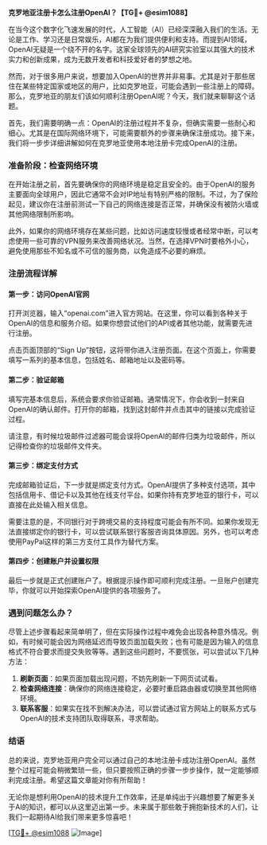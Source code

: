 **克罗地亚注册卡怎么注册OpenAI？【TG💪+ @esim1088】**

在当今这个数字化飞速发展的时代，人工智能（AI）已经深深融入我们的生活。无论是工作、学习还是日常娱乐，AI都在为我们提供便利和支持。而提到AI领域，OpenAI无疑是一个绕不开的名字。这家全球领先的AI研究实验室以其强大的技术实力和创新成果，成为无数开发者和科技爱好者的梦想之地。

然而，对于很多用户来说，想要加入OpenAI的世界并非易事。尤其是对于那些居住在某些特定国家或地区的用户，比如克罗地亚，可能会遇到一些注册上的障碍。那么，克罗地亚的朋友们该如何顺利注册OpenAI呢？今天，我们就来聊聊这个话题。

首先，我们需要明确一点：OpenAI的注册过程并不复杂，但确实需要一些耐心和细心。尤其是在国际网络环境下，可能需要额外的步骤来确保注册成功。接下来，我们将一步步详细讲解如何在克罗地亚使用本地注册卡完成OpenAI的注册。

### 准备阶段：检查网络环境

在开始注册之前，首先要确保你的网络环境是稳定且安全的。由于OpenAI的服务主要面向全球用户，因此它通常不会对IP地址有特别严格的限制。不过，为了保险起见，建议你在注册前测试一下自己的网络连接是否正常，并确保没有被防火墙或其他网络限制所影响。

此外，如果你的网络环境存在某些问题，比如访问速度较慢或者经常中断，可以考虑使用一些可靠的VPN服务来改善网络状况。当然，在选择VPN时要格外小心，避免使用那些不知名或不可信的服务商，以免造成不必要的麻烦。

### 注册流程详解

#### 第一步：访问OpenAI官网

打开浏览器，输入“openai.com”进入官方网站。在这里，你可以看到各种关于OpenAI的信息和服务介绍。如果你想尝试他们的API或者其他功能，就需要先进行注册。

点击页面顶部的“Sign Up”按钮，这将带你进入注册页面。在这个页面上，你需要填写一系列的基本信息，包括姓名、邮箱地址以及密码等。

#### 第二步：验证邮箱

填写完基本信息后，系统会要求你验证邮箱。通常情况下，你会收到一封来自OpenAI的确认邮件。打开你的邮箱，找到这封邮件并点击其中的链接以完成验证过程。

请注意，有时候垃圾邮件过滤器可能会误将OpenAI的邮件归类为垃圾邮件，所以记得检查你的垃圾邮件文件夹。

#### 第三步：绑定支付方式

完成邮箱验证后，下一步就是绑定支付方式。OpenAI提供了多种支付选项，其中包括信用卡、借记卡以及其他在线支付平台。如果你持有克罗地亚的银行卡，可以直接在此处输入相关信息。

需要注意的是，不同银行对于跨境交易的支持程度可能会有所不同。如果你发现无法直接绑定你的银行卡，可以尝试联系银行客服咨询具体原因。另外，也可以考虑使用PayPal这样的第三方支付工具作为替代方案。

#### 第四步：创建账户并设置权限

最后一步就是正式创建账户了。根据提示操作即可顺利完成注册。一旦账户创建完毕，你就可以开始探索OpenAI提供的各项服务了。

### 遇到问题怎么办？

尽管上述步骤看起来简单明了，但在实际操作过程中难免会出现各种意外情况。例如，有时候可能会因为网络延迟而导致页面加载失败；也有可能是因为输入的信息格式不符合要求而提交失败等等。遇到这些问题时，不要慌张，可以尝试以下几种方法：

1. **刷新页面**：如果页面加载出现问题，不妨先刷新一下网页试试看。
2. **检查网络连接**：确保你的网络连接稳定，必要时重启路由器或切换至其他网络环境。
3. **联系客服**：如果实在找不到解决办法，可以尝试通过官方网站上的联系方式与OpenAI的技术支持团队取得联系，寻求帮助。

### 结语

总的来说，克罗地亚用户完全可以通过自己的本地注册卡成功注册OpenAI。虽然整个过程可能会稍微繁琐一些，但只要按照正确的步骤一步步操作，就一定能够顺利完成注册。希望这篇文章能对你有所帮助！

无论你是想利用OpenAI的技术提升工作效率，还是单纯出于兴趣想要了解更多关于AI的知识，都可以从这里迈出第一步。未来属于那些敢于拥抱新技术的人们，让我们一起期待AI给我们带来更多惊喜吧！

[[TG💪+ @esim1088](https://t.me/s/esim1088) ![Image](https://i.postimg.cc/4NQfJmqS/Snipaste-2025-05-13-00-14-12.png)]